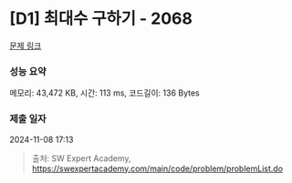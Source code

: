 # [D1] 최대수 구하기 - 2068 

[문제 링크](https://swexpertacademy.com/main/code/problem/problemDetail.do?contestProbId=AV5QQhbqA4QDFAUq) 

### 성능 요약

메모리: 43,472 KB, 시간: 113 ms, 코드길이: 136 Bytes

### 제출 일자

2024-11-08 17:13



> 출처: SW Expert Academy, https://swexpertacademy.com/main/code/problem/problemList.do